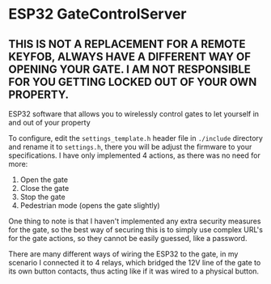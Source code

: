 # ESP32 GateControlServer
## THIS IS NOT A REPLACEMENT FOR A REMOTE KEYFOB, ALWAYS HAVE A DIFFERENT WAY OF OPENING YOUR GATE. I AM NOT RESPONSIBLE FOR YOU GETTING LOCKED OUT OF YOUR OWN PROPERTY.

 ESP32 software that allows you to wirelessly control gates to let yourself in and out of your property

 To configure, edit the `settings_template.h` header file in `./include` directory and rename it to `settings.h`, there you will be adjust the firmware to your specifications.
 I have only implemented 4 actions, as there was no need for more:
 1. Open the gate
 2. Close the gate
 3. Stop the gate
 4. Pedestrian mode (opens the gate slightly)

One thing to note is that I haven't implemented any extra security measures for the gate, so the best way of securing this is to simply use complex URL's for the gate actions, so they cannot be easily guessed, like a password.

There are many different ways of wiring the ESP32 to the gate, in my scenario I connected it to 4 relays, which bridged the 12V line of the gate to its own button contacts, thus acting like if it was wired to a physical button.